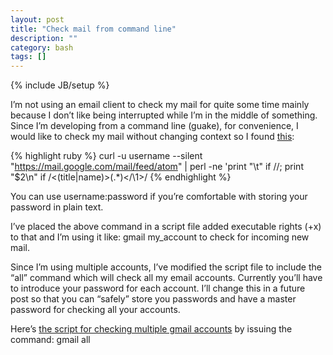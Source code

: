 ```yaml
---
layout: post
title: "Check mail from command line"
description: ""
category: bash 
tags: []
---
```

{% include JB/setup %}

I’m not using an email client to check my mail for quite some time mainly because I don’t like being interrupted while I’m in the middle of something. Since I’m developing from a command line (guake), for convenience, I would like to check my mail without changing context so I found [this](http://www.commandlinefu.com/commands/view/3386/check-your-unread-gmail-from-the-command-line):

{% highlight ruby %}
  curl -u username --silent "https://mail.google.com/mail/feed/atom" | perl -ne 'print "\t" if //; print "$2\n" if /<(title|name)>(.*)<\/\1>/
{% endhighlight %}

You can use username:password if you’re comfortable with storing your password in plain text.

I’ve placed the above command in a script file added executable rights (+x) to that and I’m using it like: gmail my_account to check for incoming new mail.

Since I’m using multiple accounts, I’ve modified the script file to include the “all” command which will check all my email accounts. Currently you’ll have to introduce your password for each account. I’ll change this in a future post so that you can “safely” store you passwords and have a master password for checking all your accounts.

Here’s [the script for checking multiple gmail accounts](https://gist.github.com/1868462) by issuing the command: gmail all
